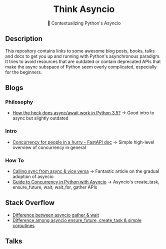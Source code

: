 <div align="center">
<h1>Think Asyncio</h1>
🌿 Contextualizing Python's Asyncio
</div>

## Description

This repository contains links to some awesome blog posts, books, talks and docs to get you up and running with Python's asynchronous paradigm. It tries to avoid resources that are outdated or contain deprecated APIs that make the async subspace of Python seem overly complicated, especially for the beginners. 

## Blogs

### Philosophy

* [How the heck does async/await work in Python 3.5?](https://snarky.ca/how-the-heck-does-async-await-work-in-python-3-5/) -> Good intro to async but slightly outdated

### Intro

* [Concurrency for people in a hurry - FastAPI doc](https://fastapi.tiangolo.com/async/) -> Simple high-level overview of concurrency in general

### How To

- [Calling sync from async & vice versa](https://www.aeracode.org/2018/02/19/python-async-simplified/) -> Fantastic article on the gradual adoption of asyncio
- [Guide to Concurrency in Python with Asyncio](https://www.integralist.co.uk/posts/python-asyncio/#gather) -> Asyncio's create_task, ensure_future, wait, wait_for, gather APIs

## Stack Overflow

- [Difference between asyncio gather & wait](https://stackoverflow.com/questions/42231161/asyncio-gather-vs-asyncio-wait#:~:text=gather%20mainly%20focuses%20on%20gathering,just%20waits%20on%20the%20futures.)
- [Difference among asyncio ensure_future, create_task & simple coroutines](https://stackoverflow.com/questions/36342899/asyncio-ensure-future-vs-baseeventloop-create-task-vs-simple-coroutine#:~:text=ensure_future%20is%20a%20method%20to,implement%20this%20function%20different%20ways.)

## Talks
